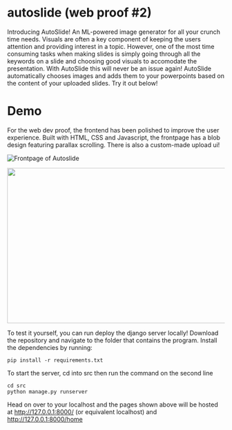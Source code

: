 # autoslide (web proof #2)

Introducing AutoSlide! An ML-powered image generator for all your crunch time needs. Visuals are often a key component of keeping the users attention and providing interest in a topic. However, one of the most time consuming tasks when making slides is simply going through all the keywords on a slide and choosing good visuals to accomodate the presentation. With AutoSlide this will never be an issue again!  AutoSlide automatically chooses images and adds them to your powerpoints based on the content of your uploaded slides. Try it out below!

# Demo

For the web dev proof, the frontend has been polished to improve the user experience. Built with HTML, CSS and Javascript, the frontpage has a blob design featuring parallax scrolling. There is also a custom-made upload ui!

![Frontpage of Autoslide](https://media.giphy.com/media/IqFYGPEEhy5xP80sQ9/giphy.gif)

<img src="https://github.com/skyflaren/autoslide/blob/proof-two/upload-ui.png?raw=true" width="640" height="360"/>

To test it yourself, you can run deploy the django server locally! Download the repository and navigate to the folder that contains the program. Install the dependencies by running:
```
pip install -r requirements.txt
```

To start the server, cd into src then run the command on the second line
```
cd src
python manage.py runserver
```

Head on over to your localhost and the pages shown above will be hosted at http://127.0.0.1:8000/ (or equivalent localhost) and http://127.0.0.1:8000/home


